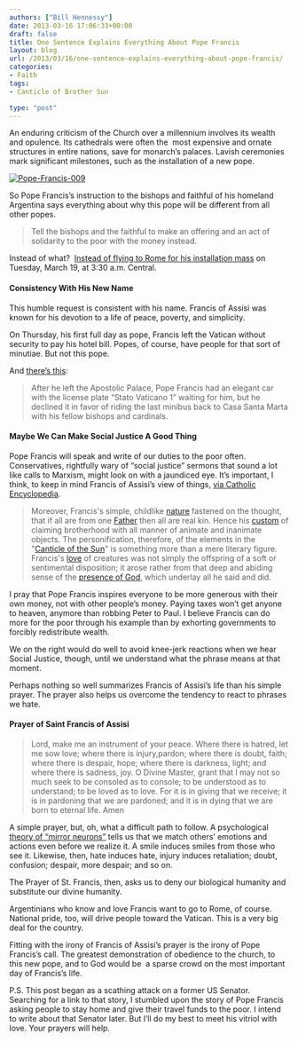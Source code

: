 ```yaml
---
authors: ["Bill Hennessy"]
date: 2013-03-16 17:06:33+00:00
draft: false
title: One Sentence Explains Everything About Pope Francis
layout: blog
url: /2013/03/16/one-sentence-explains-everything-about-pope-francis/
categories:
- Faith
tags:
- Canticle of Brother Sun

type: "post"
---
```


An enduring criticism of the Church over a millennium involves its wealth and opulence. Its cathedrals were often the  most expensive and ornate structures in entire nations, save for monarch’s palaces. Lavish ceremonies mark significant milestones, such as the installation of a new pope.

[![Pope-Francis-009](https://hennessysview.com/wp-content/uploads/2013/03/Pope-Francis-009_thumb.jpg)
](https://hennessysview.com/wp-content/uploads/2013/03/Pope-Francis-009.jpg)

So Pope Francis’s instruction to the bishops and faithful of his homeland Argentina says everything about why this pope will be different from all other popes.


> Tell the bishops and the faithful to make an offering and an act of solidarity to the poor with the money instead.


Instead of what?  [Instead of flying to Rome for his installation mass](https://www.ewtn.com/vnews/getstory.asp?number=124669) on Tuesday, March 19, at 3:30 a.m. Central.


#### Consistency With His New Name


This humble request is consistent with his name. Francis of Assisi was known for his devotion to a life of peace, poverty, and simplicity.

On Thursday, his first full day as pope, Francis left the Vatican without security to pay his hotel bill. Popes, of course, have people for that sort of minutiae. But not this pope.

And [there’s this](https://www.ewtn.com/vnews/getstory.asp?number=124649):


> After he left the Apostolic Palace, Pope Francis had an elegant car with the license plate “Stato Vaticano 1” waiting for him, but he declined it in favor of riding the last minibus back to Casa Santa Marta with his fellow bishops and cardinals.




#### Maybe We Can Make Social Justice A Good Thing


Pope Francis will speak and write of our duties to the poor often. Conservatives, rightfully wary of “social justice” sermons that sound a lot like calls to Marxism, might look on with a jaundiced eye. It’s important, I think, to keep in mind Francis of Assisi’s view of things, [via Catholic Encyclopedia](https://www.newadvent.org/cathen/06221a.htm).


> Moreover, Francis's simple, childlike [nature](https://www.newadvent.org/cathen/10715a.htm) fastened on the thought, that if all are from one [Father](https://www.newadvent.org/cathen/06608a.htm) then all are real kin. Hence his [custom](https://www.newadvent.org/cathen/04576a.htm) of claiming brotherhood with all manner of animate and inanimate objects. The personification, therefore, of the elements in the "[Canticle of the Sun](https://www.franciscanfriarstor.com/archive/stfrancis/stf_canticle_of_the_sun.htm)" is something more than a mere literary figure. Francis's [love](https://www.newadvent.org/cathen/09397a.htm) of creatures was not simply the offspring of a soft or sentimental disposition; it arose rather from that deep and abiding sense of the [presence of God](https://www.newadvent.org/cathen/12396a.htm), which underlay all he said and did.


I pray that Pope Francis inspires everyone to be more generous with their own money, not with other people’s money. Paying taxes won’t get anyone to heaven, anymore than robbing Peter to Paul. I believe Francis can do more for the poor through his example than by exhorting governments to forcibly redistribute wealth.

We on the right would do well to avoid knee-jerk reactions when we hear Social Justice, though, until we understand what the phrase means at that moment.

Perhaps nothing so well summarizes Francis of Assisi’s life than his simple prayer. The prayer also helps us overcome the tendency to react to phrases we hate.


#### Prayer of Saint Francis of Assisi




> Lord, make me an instrument of your peace.
Where there is hatred, let me sow love;
where there is injury,pardon;
where there is doubt, faith;
where there is despair, hope;
where there is darkness, light;
and where there is sadness, joy.
O Divine Master, grant that I may not so much seek
to be consoled as to console;
to be understood as to understand;
to be loved as to love.
For it is in giving that we receive;
it is in pardoning that we are pardoned;
and it is in dying that we are born to eternal life. Amen


A simple prayer, but, oh, what a difficult path to follow. A psychological [theory of “mirror neurons”](https://en.wikipedia.org/wiki/Mirror_neuron) tells us that we match others’ emotions and actions even before we realize it. A smile induces smiles from those who see it. Likewise, then, hate induces hate, injury induces retaliation; doubt, confusion; despair, more despair; and so on.

The Prayer of St. Francis, then, asks us to deny our biological humanity and substitute our divine humanity.

Argentinians who know and love Francis want to go to Rome, of course. National pride, too, will drive people toward the Vatican. This is a very big deal for the country.

Fitting with the irony of Francis of Assisi’s prayer is the irony of Pope Francis’s call. The greatest demonstration of obedience to the church, to this new pope, and to God would be  a sparse crowd on the most important day of Francis’s life.

P.S. This post began as a scathing attack on a former US Senator. Searching for a link to that story, I stumbled upon the story of Pope Francis asking people to stay home and give their travel funds to the poor. I intend to write about that Senator later. But I’ll do my best to meet his vitriol with love. Your prayers will help.
